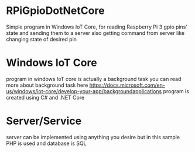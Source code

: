 # RPiGpioDotNetCore
Simple program in Windows IoT Core, for reading Raspberry Pi 3 gpio pins' state and sending them to a server
also getting command from server like changing state of desired pin
# Windows IoT Core
program in windows IoT core is actually a background task you can read more about background task here
https://docs.microsoft.com/en-us/windows/iot-core/develop-your-app/backgroundapplications
program is created using C# and .NET Core
# Server/Service
server can be implemented using anything you desire but in this sample PHP is used and database is SQL
